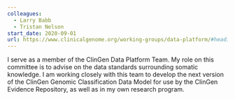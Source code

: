 ```yaml
---
colleagues:
  - Larry Babb
  - Tristan Nelson
start_date: 2020-09-01
url: https://www.clinicalgenome.org/working-groups/data-platform/#heading_membership
---
```


I serve as a member of the ClinGen Data Platform Team. My role on this
committee is to advise on the data standards surrounding somatic knowledge.
I am working closely with this team to develop the next version of the 
ClinGen Genomic Classification Data Model for use by the ClinGen Evidence
Repository, as well as in my own research program.
